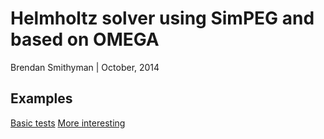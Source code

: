 # Helmholtz solver using SimPEG and based on OMEGA

Brendan Smithyman | October, 2014

## Examples

[Basic tests](http://nbviewer.ipython.org/github/bsmithyman/zephyr/blob/master/Helmholtz.ipynb)
[More interesting](http://nbviewer.ipython.org/github/bsmithyman/zephyr/blob/master/Helmholtz-MoreInteresting.ipynb)
